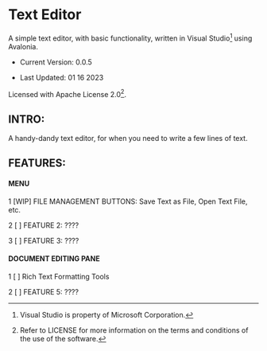 # Text Editor
A simple text editor, with basic functionality, written in Visual Studio[^1] using Avalonia.

- Current Version: 0.0.5

- Last Updated: 01 16 2023

Licensed with Apache License 2.0[^2].

## INTRO:

A handy-dandy text editor, for when you need to write a few lines of text.

## FEATURES:

#### MENU

1 [WIP] FILE MANAGEMENT BUTTONS: Save Text as File, Open Text File, etc.

2 [ ] FEATURE 2: ????

3 [ ] FEATURE 3: ????

#### DOCUMENT EDITING PANE

1 [ ] Rich Text Formatting Tools

2 [ ] FEATURE 5: ????


[^1]: Visual Studio is property of Microsoft Corporation.

[^2]: Refer to LICENSE for more information on the terms and conditions of the use of the software.
